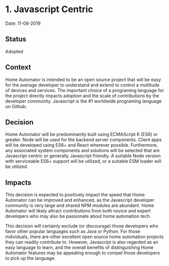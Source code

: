 # 1. Javascript Centric

Date: 11-08-2019

## Status

Adopted

## Context

Home Automator is intended to be an open source project that will
be easy for the average developer to understand and extend to
control a multitude of devices and services.  The important choice
of a programing language for the project directly impacts adoption
and the scale of contributions by the developer community.
Javascript is the #1 worldwide programing language on Github. 

## Decision

Home Automator will be predominantly built using ECMAScript 6 (ES6)
or greater.  Node will be used for the backend server components.
Client apps will be developed using ES6+ and React wherever possible.
Furthermore, any associated system components and solutions will be
selected that are Javascript centric or generally Javascript friendly.
A suitable Node version with serviceable ES6+ support will be utilized,
or a suitable ESM loader will be utilized.

## Impacts

This decision is expected to positively impact the speed that Home
Automator can be improved and enhanced, as the Javascript developer
community is very large and shared NPM modules are abundant.  Home
Automator will likely attract contributions from both novice and 
expert developers who may also be passionate about home automation tech.

This decision will certainly exclude (or discourage) those developers
who favor other popular languages such as Java or Python.  For those
individuals, there are other excellent open source home automation
projects they can readily contribute to.  However, Javascript is also
regarded as an easy language to learn, and the overall benefits of 
distinguishing Home Automator features may be appealing enough to
compel those developers to pick up the language.